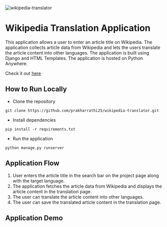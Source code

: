![wikipedia-translator](https://socialify.git.ci/prakharrathi25/wikipedia-translator/image?descriptionEditable=Translate%20Wikipedia%20Article%20content&font=Bitter&language=1&name=1&owner=1&pattern=Charlie%20Brown&stargazers=1&theme=Light)

# Wikipedia Translation Application

This application allows a user to enter an article title on Wikipedia. The application collects article data from Wikipedia and lets the users translate the article content into other languages. The application is built using Django and HTML Templates. The application is hosted on Python Anywhere. 

Check it out [here](http://prakharrathi25.pythonanywhere.com/)

##  How to Run Locally 

* Clone the repository 

`git clone https://github.com/prakharrathi25/wikipedia-translator.git` 

* Install dependencies

`pip install -r requirements.txt`

* Run the application

`python manage.py runserver`

## Application Flow 

1. User enters the article title in the search bar on the project page along with the target language. 
2. The application fetches the article data from Wikipedia and displays the article content in the translation page.
3. The user can translate the article content into other languages.
4. The user can save the translated article content in the translation page.

## Application Demo